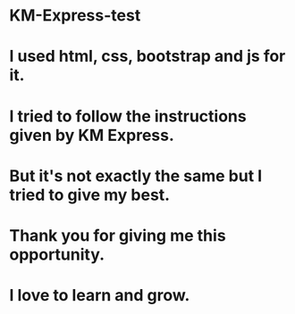 # KM-Express-test
# I used html, css, bootstrap and js for it. 
# I tried to follow the instructions given by KM Express.
# But it's not exactly the same but I tried to give my best.
# Thank you for giving me this opportunity.
# I love to learn and grow.
